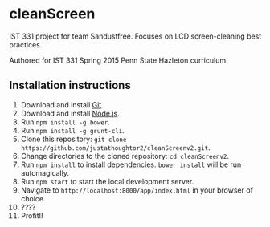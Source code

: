 # cleanScreen
IST 331 project for team Sandustfree. Focuses on LCD screen-cleaning best practices.

Authored for IST 331 Spring 2015 Penn State Hazleton curriculum.

## Installation instructions
1. Download and install [Git](http://git-scm.com/).
2. Download and install [Node.js](http://nodejs.org/).
3. Run `npm install -g bower`.
4. Run `npm install -g grunt-cli`.
5. Clone this repository: `git clone https://github.com/justathoughtor2/cleanScreenv2.git`.
6. Change directories to the cloned repository: `cd cleanScreenv2`.
7. Run `npm install` to install dependencies. `bower install` will be run automagically.
8. Run `npm start` to start the local development server.
9. Navigate to `http://localhost:8000/app/index.html` in your browser of choice.
10. ????
11. Profit!!
